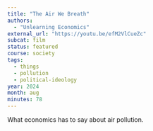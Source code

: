 ```yaml
---
title: "The Air We Breath"
authors:
  - "Unlearning Economics"
external_url: "https://youtu.be/efM2VlCueZc"
subcat: film
status: featured
course: society
tags:
  - things
  - pollution
  - political-ideology
year: 2024
month: aug
minutes: 78
---
```


What economics has to say about air pollution.
